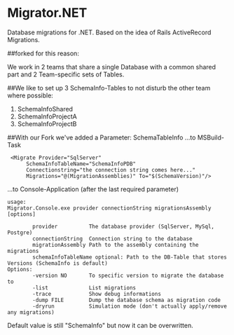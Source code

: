 # Migrator.NET
Database migrations for .NET. Based on the idea of Rails ActiveRecord Migrations.

##forked for this reason:

We work in 2 teams that share a single Database 
with a common shared part 
and 2 Team-specific sets of Tables.

##We like to set up 3 SchemaInfo-Tables to not disturb the other team where possible:
1. SchemaInfoShared
2. SchemaInfoProjectA
3. SchemaInfoProjectB


##With our Fork we've added a Parameter: SchemaTableInfo
...to MSBuild-Task
```
 <Migrate Provider="SqlServer" 
      SchemaInfoTableName="SchemaInfoPDB"	
      Connectionstring="the connection string comes here..."		
      Migrations="@(MigrationAssemblies)" To="$(SchemaVersion)"/> 
```

...to Console-Application (after the last required parameter)

```
usage:
Migrator.Console.exe provider connectionString migrationsAssembly [options]

        provider          The database provider (SqlServer, MySql, Postgre)
        connectionString  Connection string to the database
        migrationAssembly Path to the assembly containing the migrations
        schemaInfoTableName optional: Path to the DB-Table that stores Versions (SchemaInfo is default)
Options:
        -version NO       To specific version to migrate the database to
        -list             List migrations
        -trace            Show debug informations
        -dump FILE        Dump the database schema as migration code
        -dryrun           Simulation mode (don't actually apply/remove any migrations) 
```

Default value is still "SchemaInfo" but now it can be overwritten.

